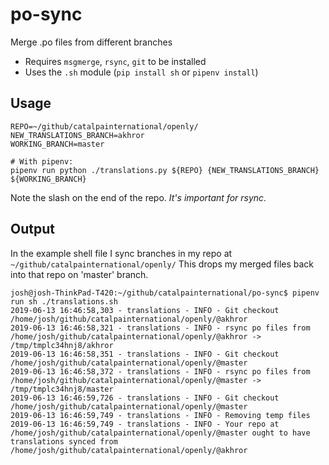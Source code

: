 # po-sync
Merge .po files from different branches

 - Requires `msgmerge`, `rsync`, `git` to be installed
 - Uses the `.sh` module (`pip install sh` or `pipenv install`)


## Usage

```
REPO=~/github/catalpainternational/openly/
NEW_TRANSLATIONS_BRANCH=akhror
WORKING_BRANCH=master

# With pipenv:
pipenv run python ./translations.py ${REPO} {NEW_TRANSLATIONS_BRANCH} ${WORKING_BRANCH}
```

Note the slash on the end of the repo. *It's important for rsync.*

## Output

In the example shell file I sync branches in my repo at `~/github/catalpainternational/openly/`
This drops my merged files back into that repo on 'master' branch.

```
josh@josh-ThinkPad-T420:~/github/catalpainternational/po-sync$ pipenv run sh ./translations.sh
2019-06-13 16:46:58,303 - translations - INFO - Git checkout /home/josh/github/catalpainternational/openly/@akhror
2019-06-13 16:46:58,321 - translations - INFO - rsync po files from /home/josh/github/catalpainternational/openly/@akhror -> /tmp/tmplc34hnj8/akhror
2019-06-13 16:46:58,351 - translations - INFO - Git checkout /home/josh/github/catalpainternational/openly/@master
2019-06-13 16:46:58,372 - translations - INFO - rsync po files from /home/josh/github/catalpainternational/openly/@master -> /tmp/tmplc34hnj8/master
2019-06-13 16:46:59,726 - translations - INFO - Git checkout /home/josh/github/catalpainternational/openly/@master
2019-06-13 16:46:59,749 - translations - INFO - Removing temp files
2019-06-13 16:46:59,749 - translations - INFO - Your repo at /home/josh/github/catalpainternational/openly/@master ought to have translations synced from /home/josh/github/catalpainternational/openly/@akhror
```
